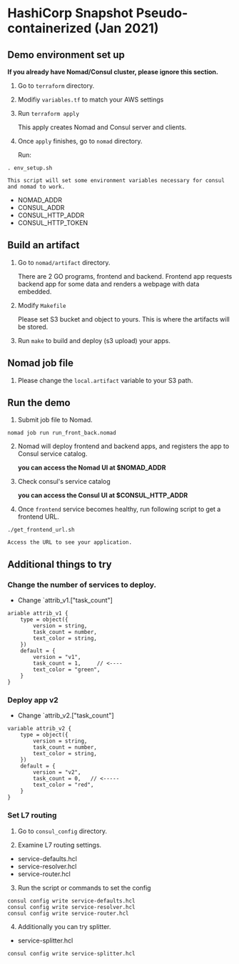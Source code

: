 # HashiCorp Snapshot Pseudo-containerized (Jan 2021)

## Demo environment set up

**If you already have Nomad/Consul cluster, please ignore this section.**

1. Go to `terraform` directory.

2. Modifiy `variables.tf` to match your AWS settings

3. Run `terraform apply`

	This apply creates Nomad and Consul server and clients.

4. Once `apply` finishes, go to `nomad` directory.

	Run:

```
. env_setup.sh
```

	This script will set some environment variables necessary for consul and nomad to work.

- NOMAD_ADDR
- CONSUL_ADDR
- CONSUL_HTTP_ADDR
- CONSUL_HTTP_TOKEN

## Build an artifact

1. Go to `nomad/artifact` directory.

	There are 2 GO programs, frontend and backend.
	Frontend app requests backend app for some data and renders a webpage with data embedded.

2. Modify `Makefile`

	Please set S3 bucket and object to yours. This is where the artifacts will be stored.

3. Run `make` to build and deploy (s3 upload) your apps.

## Nomad job file

1. Please change the `local.artifact` variable to your S3 path.

## Run the demo

1. Submit job file to Nomad.

```
nomad job run run_front_back.nomad
```

2. Nomad will deploy frontend and backend apps, and registers the app to Consul service catalog.

	**you can access the Nomad UI at $NOMAD_ADDR**

3. Check consul's service catalog

	**you can access the Consul UI at $CONSUL_HTTP_ADDR**

4. Once `frontend` service becomes healthy, run following script to get a frontend URL.

```
./get_frontend_url.sh
```

	Access the URL to see your application.

## Additional things to try

### Change the number of services to deploy.

- Change `attrib_v1.["task_count"]

```
ariable attrib_v1 {
	type = object({
		version = string,
		task_count = number,
		text_color = string,
	})
	default = {
		version = "v1",
		task_count = 1,		// <----
		text_color = "green",
	}
}
```

### Deploy app v2

- Change `attrib_v2.["task_count"]

```
variable attrib_v2 {
	type = object({
		version = string,
		task_count = number,
		text_color = string,
	})
	default = {
		version = "v2",
		task_count = 0,   // <-----
		text_color = "red",
	}
}
```

### Set L7 routing

1. Go to `consul_config` directory.

2. Examine L7 routing settings.

- service-defaults.hcl
- service-resolver.hcl
- service-router.hcl

3. Run the script or commands to set the config

```
consul config write service-defaults.hcl
consul config write service-resolver.hcl
consul config write service-router.hcl
```

4. Additionally you can try splitter.

- service-splitter.hcl

```
consul config write service-splitter.hcl
```


